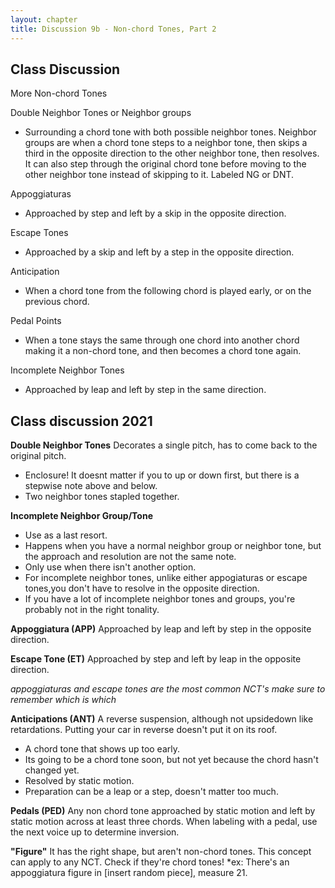 ```yaml
---
layout: chapter
title: Discussion 9b - Non-chord Tones, Part 2
---
```


## Class Discussion

More Non-chord Tones

Double Neighbor Tones or Neighbor groups

- Surrounding a chord tone with both possible neighbor tones. Neighbor groups are when a chord tone steps to a neighbor tone, then skips a third in the opposite direction to the other neighbor tone, then resolves. It can also step through the original chord tone before moving to the other neighbor tone instead of skipping to it. Labeled NG or DNT.

Appoggiaturas 

- Approached by step and left by a skip in the opposite direction.

Escape Tones

- Approached by a skip and left by a step in the opposite direction.

Anticipation

- When a chord tone from the following chord is played early, or on the previous chord.

Pedal Points

- When a tone stays the same through one chord into another chord making it a non-chord tone, and then becomes a chord tone again.

Incomplete Neighbor Tones

- Approached by leap and left by step in the same direction.

## Class discussion 2021

**Double Neighbor Tones** 
Decorates a single pitch, has to come back to the original pitch.
- Enclosure! It doesnt matter if you to up or down first, but there is a stepwise note above and below.
- Two neighbor tones stapled together.

**Incomplete Neighbor Group/Tone**
- Use as a last resort. 
- Happens when you have a normal neighbor group or neighbor tone, but the approach and resolution are not the same note. 
- Only use when there isn't another option. 
- For incomplete neighbor tones, unlike either appogiaturas or escape tones,you don't have to resolve in the opposite direction. 
- If you have a lot of incomplete neighbor tones and groups, you're probably not in the right tonality. 
 
**Appoggiatura (APP)** 
Approached by leap and left by step in the opposite direction.

**Escape Tone (ET)**
Approached by step and left by leap in the opposite direction.

*appoggiaturas and escape tones are the most common NCT's*
*make sure to remember which is which*

**Anticipations (ANT)**
A reverse suspension, although not upsidedown like retardations. Putting your car in reverse doesn't put it on its roof.
- A chord tone that shows up too early.
- Its going to be a chord tone soon, but not yet because the chord hasn't changed yet.
- Resolved by static motion.
- Preparation can be a leap or a step, doesn't matter too much.

**Pedals (PED)**
Any non chord tone approached by static motion and left by static motion across at least three chords. When labeling with a pedal, use the next voice up to determine inversion.

**"Figure"**
It has the right shape, but aren't non-chord tones. This concept can apply to any NCT. Check if they're chord tones!
*ex: There's an appoggiatura figure in [insert random piece], measure 21.




